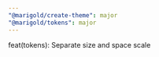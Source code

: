 ```yaml
---
"@marigold/create-theme": major
"@marigold/tokens": major
---
```


feat(tokens): Separate size and space scale
